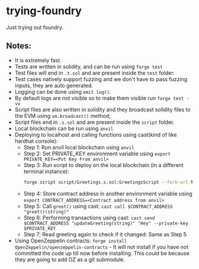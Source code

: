 # trying-foundry

Just trying out foundry.

## Notes:
- It is extremely fast.
- Tests are written in solidity, and can be run using `forge test`
- Test files will end in `.t.sol` and are present inside the `test` folder.
- Test cases natively support fuzzing and we don't have to pass fuzzing inputs, they are auto generated.
- Logging can be done using `emit log()`.
- By default logs are not visible so to make them visible run `forge test -vv`
- Script files are also written in solidity and they broadcast solidity files to the EVM using `vm.broadcast()` method; 
- Script files end in `.s.sol` and are present inside the `script` folder.
- Local blockchain can be run using `anvil`
- Deploying to localhost and calling functions using cast(kind of like hardhat console):
    - Step 1: Run anvil local blockchain using `anvil`
    - Step 2: Set PRIVATE_KEY environment variable using `export PRIVATE_KEY=<Pvt Key From anvil>`
    - Step 3: Run script to deploy on the local blockchain (in a different terminal instance):
        ```bash
        forge script script/Greetings.s.sol:GreetingsScript --fork-url http://localhost:8545 \ --private-key $PRIVATE_KEY --broadcast
        ```
    - Step 4: Store contract address in another environment variable using `export CONTRACT_ADDRESS=<Contract address from anvil>`
    - Step 5: Call `greet()` using cast: `cast call $CONTRACT_ADDRESS "greet()(string)"`
    - Step 6: Performing transactions using cast: `cast send $CONTRACT_ADDRESS "updateGreeting(string)" "Hey" --private-key $PRIVATE_KEY`
    - Step 7; Read greeting again to check if it changed: Same as Step 5
- Using OpenZeppelin contracts: `forge install OpenZeppelin/openzeppelin-contracts` - It will not install if you have not committed the code up till now before installing. This could be because they are going to add OZ as a git submodule.